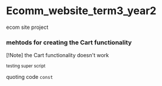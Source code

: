 # Ecomm_website_term3_year2
 ecom site project

### mehtods for creating the Cart functionality

[!Note]
the Cart functionality doesn't work 

<sup>testing super script</sup>

quoting code `const`